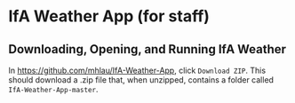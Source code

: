 # IfA Weather App (for staff)

## Downloading, Opening, and Running IfA Weather

In https://github.com/mhlau/IfA-Weather-App, click ```Download ZIP```. This should download a .zip file that, when unzipped, contains a folder called ```IfA-Weather-App-master```. 